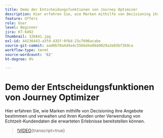 ```yaml
---
title: Demo der Entscheidungsfunktionen von Journey Optimizer
description: Hier erfahren Sie, wie Marken mithilfe von Decisioning ihre Angebote bestimmen und verwalten und ihren Kunden unter Verwendung von Echtzeit-Kundendaten die erwarteten Erlebnisse bereitstellen können.
feature: Offers
role: User
level: Beginner
jira: KT-6492
thumbnail: 326841.jpg
exl-id: 44136443-a3fd-435f-9f6d-23c7696acabe
source-git-commit: aad0b70a4d4a4c5566d4a08dd029a2e03bf3b9ca
workflow-type: tm+mt
source-wordcount: '62'
ht-degree: 0%

---
```


# Demo der Entscheidungsfunktionen von Journey Optimizer

Hier erfahren Sie, wie Marken mithilfe von Decisioning ihre Angebote bestimmen und verwalten und ihren Kunden unter Verwendung von Echtzeit-Kundendaten die erwarteten Erlebnisse bereitstellen können.

>[!VIDEO](https://video.tv.adobe.com/v/3451100?quality=12&learn=on){transcript=true}
